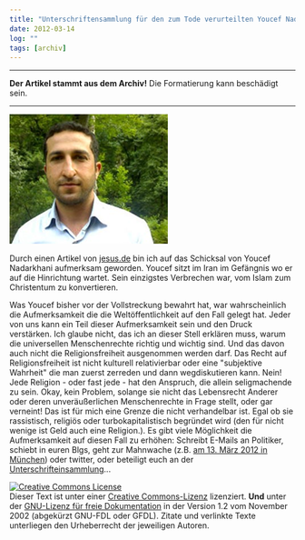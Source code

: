 ```yaml
---
title: "Unterschriftensammlung für den zum Tode verurteilten Youcef Nadarkhani"
date: 2012-03-14
log: ""
tags: [archiv]
---
```

<hr><b>Der Artikel stammt aus dem Archiv!</b> Die Formatierung kann beschädigt sein.<hr>


![Nadarkhani-Youcef.jpg](Nadarkhani-Youcef.jpg)

Durch einen Artikel von <a href="http://www.jesus.de/blickpunkt/detailansicht/ansicht/183887kampagnen-verhinderten-bislang-hinrichtung-youcef-nadarkhanis.html">jesus.de</a> bin ich auf das Schicksal von Youcef Nadarkhani aufmerksam geworden. Youcef sitzt im Iran im Gef&auml;ngnis wo er auf die Hinrichtung wartet. Sein einzigstes Verbrechen war, vom Islam zum Christentum zu konvertieren.
<!--break-->
Was Youcef bisher vor der Vollstreckung bewahrt hat, war wahrscheinlich die Aufmerksamkeit die die Welt&ouml;ffentlichkeit auf den Fall gelegt hat. Jeder von uns kann ein Teil dieser Aufmerksamkeit sein und den Druck verst&auml;rken. Ich glaube nicht, das ich an dieser Stell erkl&auml;ren muss, warum die universellen Menschenrechte richtig und wichtig sind. Und das davon auch nicht die Religionsfreiheit ausgenommen werden darf. Das Recht auf Religionsfreiheit ist nicht kulturell relativierbar oder eine &quot;subjektive Wahrheit&quot; die man zuerst zerreden und dann wegdiskutieren kann. Nein!
Jede Religion - oder fast jede - hat den Anspruch, die allein seligmachende zu sein. Okay, kein Problem, solange sie nicht das Lebensrecht Anderer oder deren unver&auml;u&szlig;erlichen Menschenrechte in Frage stellt, oder gar verneint! Das ist f&uuml;r mich eine Grenze die nicht verhandelbar ist. Egal ob sie rassistisch, religi&ouml;s oder turbokapitalistisch begr&uuml;ndet wird (den f&uuml;r nicht wenige ist Geld auch eine Religion.).
Es gibt viele M&ouml;glichkeit die Aufmerksamkeit auf diesen Fall zu erh&ouml;hen: Schreibt E-Mails an Politiker, schiebt in euren Blgs, geht zur Mahnwache (z.B. <a href="http://www.igfm.de/Mahnwache-fuer-Pastor-Youcef-Nadarkhani-in-Muenchen.3092.0.html">am&nbsp;13. M&auml;rz 2012 in M&uuml;nchen</a>) oder twitter, oder beteiligt euch an der <a href="http://openpetition.de/petition/online/freiheit-fuer-iranischen-pastor-youcef-nadarkhani">Unterschrifteinsammlung</a>...
<script type="text/javascript" src="http://openpetition.de/widget/petition/freiheit-fuer-iranischen-pastor-youcef-nadarkhani"></script>  
<a href="http://creativecommons.org/licenses/by-sa/3.0/de/" rel="license"><img src="http://i.creativecommons.org/l/by-sa/3.0/de/88x31.png" style="border-width: 0pt;" alt="Creative Commons License" /></a><br />
Dieser <span rel="dc:type" href="http://purl.org/dc/dcmitype/Text" xmlns:dc="http://purl.org/dc/elements/1.1/">Text</span> ist unter einer <a href="http://creativecommons.org/licenses/by-sa/3.0/de/" rel="license">Creative Commons-Lizenz</a> lizenziert. <b>Und</b> unter der <a href="http://de.wikipedia.org/wiki/GFDL">GNU-Lizenz f&uuml;r freie Dokumentation</a> in der Version 1.2 vom November 2002 (abgek&uuml;rzt GNU-FDL oder GFDL). Zitate und verlinkte Texte unterliegen den Urheberrecht der jeweiligen Autoren.
